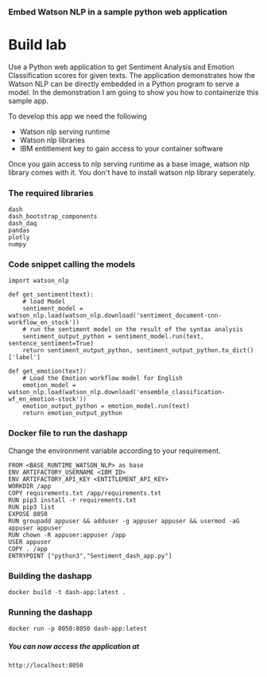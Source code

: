### Embed Watson NLP in a sample python web application
# Build lab
Use a Python web application to get Sentiment Analysis and Emotion Classification scores for given texts. The application demonstrates how the Watson NLP can be directly embedded in a Python program to serve a model. In the demonstration I am going to show you how to containerize this sample app.

To develop this app we need the following
- Watson nlp serving runtime
- Watson nlp libraries
- IBM entitlement key to gain access to your container software

Once you gain access to nlp serving runtime as a base image, watson nlp library comes with it. You don't have to install watson nlp library seperately.
### The required libraries
```
dash
dash_bootstrap_components
dash_daq
pandas
plotly
numpy
```
### Code snippet calling the models
```
import watson_nlp

def get_sentiment(text):
    # load Model 
    sentiment_model = watson_nlp.load(watson_nlp.download('sentiment_document-cnn-workflow_en_stock'))
    # run the sentiment model on the result of the syntax analysis
    sentiment_output_python = sentiment_model.run(text, sentence_sentiment=True)
    return sentiment_output_python, sentiment_output_python.to_dict()['label']

def get_emotion(text):
    # Load the Emotion workflow model for English
    emotion_model = watson_nlp.load(watson_nlp.download('ensemble_classification-wf_en_emotion-stock'))
    emotion_output_python = emotion_model.run(text)
    return emotion_output_python
```
### Docker file to run the dashapp
Change the environment variable according to your requirement.
```
FROM <BASE_RUNTIME_WATSON_NLP> as base
ENV ARTIFACTORY_USERNAME <IBM_ID>
ENV ARTIFACTORY_API_KEY <ENTITLEMENT_API_KEY>
WORKDIR /app
COPY requirements.txt /app/requirements.txt
RUN pip3 install -r requirements.txt
RUN pip3 list
EXPOSE 8050
RUN groupadd appuser && adduser -g appuser appuser && usermod -aG appuser appuser
RUN chown -R appuser:appuser /app
USER appuser
COPY . /app
ENTRYPOINT ["python3","Sentiment_dash_app.py"]
```
### Building the dashapp
```
docker build -t dash-app:latest .
```
### Running the dashapp
```
docker run -p 8050:8050 dash-app:latest
```
##### You can now access the application at

```
http://localhost:8050
```
